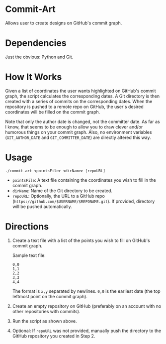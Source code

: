 # Commit-Art

Allows user to create designs on GitHub's commit graph.

# Dependencies

Just the obvious: Python and Git.

# How It Works

Given a list of coordinates the user wants highlighted on GitHub's commit graph, the script calculates the corresponding dates.  A Git directory is then created with a series of commits on the corresponding dates. When the repository is pushed to a remote repo on GitHub, the user's desired coordinates will be filled on the commit graph.

Note that only the author date is changed, not the committer date. As far as I know, that seems to be enough to allow you to draw clever and/or humorous things on your commit graph. Also, no environment variables (`GIT_AUTHOR_DATE` and `GIT_COMMITTER_DATE`) are directly altered this way.

# Usage

`./commit-art <pointsFile> <dirName> [repoURL]`

- `pointsFile`: A text file containing the coordinates you wish to fill in the commit graph.
- `dirName`: Name of the Git directory to be created.
- `repoURL`: Optionally, the URL to a GitHub repo (`https://github.com/$USERNAME/$REPONAME.git`). If provided, directory will be pushed automatically.

# Directions

1. Create a text file with a list of the points you wish to fill on GitHub's commit graph.

   Sample text file:
   ```
   0,0
   1,1
   2,2
   3,3
   4,4
   ```
   The format is `x,y` separated by newlines. `0,0` is the earliest date (the top leftmost point on the commit graph).
2. Create an empty repository on GitHub (preferably on an account with no other repositories with commits).
3. Run the script as shown above.
4. Optional: If `repoURL` was not provided, manually push the directory to the GitHub repository you created in Step 2.


